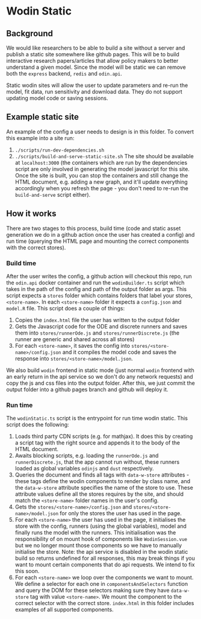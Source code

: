 # Wodin Static

## Background

We would like researchers to be able to build a site without a server and publish a static site somewhere like github pages. This will be to build interactive research papers/articles that allow policy makers to better understand a given model. Since the model will be static we can remove both the `express` backend, `redis` and `odin.api`.

Static wodin sites will allow the user to update parameters and re-run the model, fit data, run sensitivity and download data. They do not support updating model code or saving sessions. 

## Example static site

An example of the config a user needs to design is in this folder. To convert this example into a site run:
1. `./scripts/run-dev-dependencies.sh`
1. `./scripts/build-and-serve-static-site.sh`
The site should be available at `localhost:3000` (the containers which are run by the dependencies script are only involved in generating the model javascript for this site. Once the site is built, you can stop the containers and still change the HTML document, e.g. adding a new graph, and it'll update everything accordingly when you refresh the page - you don't need to re-run the `build-and-serve` script either).

## How it works

There are two stages to this process, build time (code and static asset generation we do in a github action once the user has created a config) and run time (querying the HTML page and mounting the correct components with the correct stores).

### Build time

After the user writes the config, a github action will checkout this repo, run the `odin.api` docker container and run the `wodinBuilder.ts` script which takes in the path of the config and path of the output folder as args. This script expects a `stores` folder which contains folders that label your stores, `<store-name>`. In each `<store-name>` folder it expects a `config.json` and `model.R` file. This script does a couple of things:
1. Copies the `index.html` file the user has written to the output folder
1. Gets the Javascript code for the ODE and discrete runners and saves them into `stores/runnerOde.js` and `stores/runnerDiscrete.js` (the runner are generic and shared across all stores)
1. For each `<store-name>`, it saves the config into `stores/<store-name>/config.json` and it compiles the model code and saves the response into `stores/<store-name>/model.json`.

We also build `wodin` frontend in static mode (just normal `wodin` frontend with an early return in the api service so we don't do any network requests) and copy the js and css files into the output folder. After this, we just commit the output folder into a github pages branch and github will deploy it.

### Run time

The `wodinStatic.ts` script is the entrypoint for run time wodin static. This script does the following:
1. Loads third party CDN scripts (e.g. for mathjax). It does this by creating a script tag with the right source and appends it to the body of the HTML document.
1. Awaits blocking scripts, e.g. loading the `runnerOde.js` and `runnerDiscrete.js`, that the app cannot run without, these runners loaded as global variables `odinjs` and `dust` respectively.
1. Queries the document and finds all tags with `data-w-store` attributes - these tags define the wodin components to render by class name, and the `data-w-store` attribute specifies the name of the store to use. These attribute values define all the stores requires by the site, and should match the `<store-name>` folder names in the user's config.
1. Gets the `stores/<store-name>/config.json` and `stores/<store-name>/model.json` for only the stores the user has used in the page.
1. For each `<store-name>` the user has used in the page, it initialises the store with the config, runners (using the global variables), model and finally runs the model with the runners. This initialisation was the responsibility of on mount hook of components like `WodinSession.vue` but we no longer mount those components so we have to manually initialise the store. Note: the api service is disabled in the wodin static build so returns undefined for all responses, this may break things if you want to mount certain components that do api requests. We intend to fix this soon.
1. For each `<store-name>` we loop over the components we want to mount. We define a selector for each one in `componentsAndSelectors` function and query the DOM for these selectors making sure they have `data-w-store` tag with value `<store-name>`. We mount the component to the correct selector with the correct store. `index.html` in this folder includes examples of all supported components.

